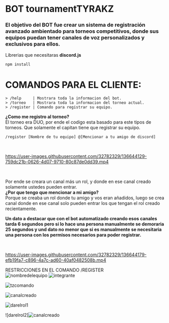 # **BOT tournamentTYRAKZ**
### El objetivo del BOT fue crear un sistema de registración avanzado ambientado para torneos competitivos, donde sus equipos puedan tener canales de voz personalizados y exclusivos para ellos.

Librerias que necesitaras **discord.js**
```
npm install
```

# **COMANDOS PARA EL CLIENTE:**
``` 
> /help     | Mostrara toda la informacion del bot.
> /torneo   | Mostrara toda la informacion del torneo actual.
> /register | Comando para registrar su equipo.
```

**¿Como me registro al torneo?**
<br>El torneo era DUO, por ende el codigo esta basado para este tipos de torneos. Que solamente el capitan tiene que registrar su equipo.

``` 
/register [Nombre de tu equipo] @[Mencionar a tu amigo de discord]
``` 
<br>



https://user-images.githubusercontent.com/32782329/136644129-759dc21b-0626-4d07-9710-80c87de0dd39.mp4



<br>

Por ende se creara un canal más un rol, y donde en ese canal creado solamente ustedes pueden entrar.
<br>
**¿Por que tengo que mencionar a mi amigo?**
<br>Porque se creaba un rol donde tu amigo y vos eran añadidos, luego se crea canal donde en ese canal solo pueden entrar los que tengan el rol creado recientamente.

**Un dato a destacar que con el bot automatizado creando esos canales tarda 6 segundos pero si lo hace una persona manualmente se demoraria 25 segundos y und dato no menor que si es manualmente se necesitaria una persona con los permisos necesarios para poder registrar.**

<br>

https://user-images.githubusercontent.com/32782329/136644179-efb19fa7-c896-4a7c-ad60-40af0482508b.mp4

RESTRICCIONES EN EL COMANDO /REGISTER
<br>
![nombredelequipo](https://user-images.githubusercontent.com/32782329/136644201-7994a33d-9f8b-45e9-9c4b-0780bb760460.png)
![integrante](https://user-images.githubusercontent.com/32782329/136644204-6e1e9440-9c65-438d-a227-531ef2b2c968.png)

![tzcomando](https://user-images.githubusercontent.com/32782329/136644220-6cfeeed1-9574-4fa2-828a-74fb8ad81b34.png)

![canalcreado](https://user-images.githubusercontent.com/32782329/136644221-e881ae47-67f6-47eb-bab9-af85a64068ff.png)

![darelrol1](https://user-images.githubusercontent.com/32782329/136644223-65dd8381-03a2-4ca4-a919-1c277d4347e2.png)

![darelrol2]![canalcreado](https://user-images.githubusercontent.com/32782329/136644227-bf5e5547-a115-423e-9bc9-b94ab776047e.png)









